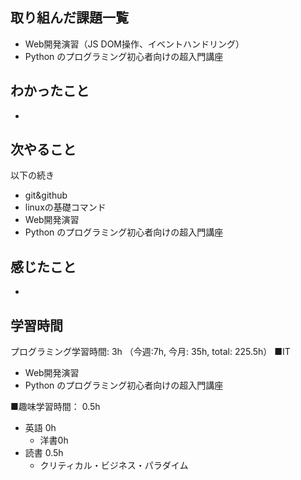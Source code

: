 ## 取り組んだ課題一覧
- Web開発演習（JS DOM操作、イベントハンドリング）
- Python のプログラミング初心者向けの超入門講座

## わかったこと
- 

## 次やること
以下の続き
- git&github
- linuxの基礎コマンド
- Web開発演習
- Python のプログラミング初心者向けの超入門講座

## 感じたこと
- 

## 学習時間
プログラミング学習時間: 3h （今週:7h, 今月: 35h, total: 225.5h）
■IT
- Web開発演習
- Python のプログラミング初心者向けの超入門講座

■趣味学習時間： 0.5h
- 英語 0h
  - 洋書0h
- 読書 0.5h
  - クリティカル・ビジネス・パラダイム
